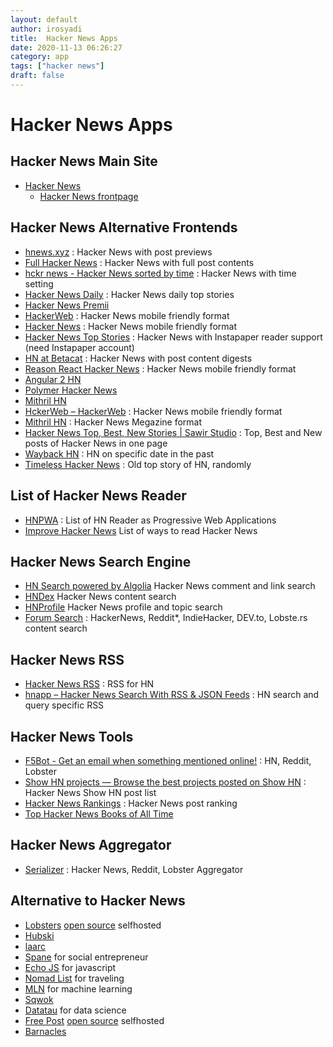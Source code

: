```yaml
---
layout: default
author: irosyadi
title:  Hacker News Apps
date: 2020-11-13 06:26:27
category: app
tags: ["hacker news"]
draft: false
---
```


# Hacker News Apps

## Hacker News Main Site
- [Hacker News](https://news.ycombinator.com/)
    - [Hacker News frontpage](https://news.ycombinator.com/front)

## Hacker News Alternative Frontends
- [hnews.xyz](https://hnews.xyz/top) : Hacker News with post previews
- [Full Hacker News](https://www.fullhn.com/) : Hacker News with full post contents
- [hckr news - Hacker News sorted by time](https://hckrnews.com/) : Hacker News with time setting
- [Hacker News Daily](http://www.daemonology.net/hn-daily/) : Hacker News daily top stories
- [Hacker News Premii](https://hn.premii.com/)
- [HackerWeb](https://hackerweb.app/#/) : Hacker News mobile friendly format
- [Hacker News](https://hack.ernews.info/) : Hacker News mobile friendly format
- [Hacker News Top Stories](https://www.read.hn/) : Hacker News with Instapaper reader support (need Instapaper account)
- [HN at Betacat](https://hackernews.betacat.io/) : Hacker News with post content digests
- [Reason React Hacker News](https://hackernewsmobile.com/#/) : Hacker News mobile friendly format
- [Angular 2 HN](https://angular2-hn.firebaseapp.com/news/1)
- [Polymer Hacker News](https://hn-polymer-2.firebaseapp.com/)
- [Mithril HN](https://mithril-hn.firebaseapp.com/#!/top/1)
- [HckerWeb – HackerWeb](https://hn.leftium.com/) : Hacker News mobile friendly format
- [Mithril HN](https://mithril-hn.firebaseapp.com/#!/top/1)  : Hacker News Megazine format
- [Hacker News Top, Best, New Stories | Sawir Studio](https://hn.sawirstudio.com/) : Top, Best and New posts of Hacker News in one page
- [Wayback HN](http://www.waybackhn.com/) : HN on specific date in the past
- [Timeless Hacker News](https://thn.rakhim.org/) : Old top story of HN, randomly

## List of Hacker News Reader
- [HNPWA](https://hnpwa.com/) : List of HN Reader as Progressive Web Applications
- [Improve Hacker News](https://hackerbits.com/hacker-news/improve-hacker-news-ui/) List of ways to read Hacker News

## Hacker News Search Engine
- [HN Search powered by Algolia](https://hn.algolia.com/) Hacker News comment and link search
- [HNDex](https://hndex.org/) Hacker News content search
- [HNProfile](https://hnprofile.com/) Hacker News profile and topic search
- [Forum Search](https://forumsearch.io/) : HackerNews, Reddit*, IndieHacker, DEV.to, Lobste.rs content search

## Hacker News RSS
- [Hacker News RSS](https://hnrss.github.io/) : RSS for HN
- [hnapp – Hacker News Search With RSS & JSON Feeds](http://hnapp.com/) : HN search and query specific RSS

## Hacker News Tools
- [F5Bot - Get an email when something mentioned online!](https://f5bot.com/) : HN, Reddit, Lobster
- [Show HN projects — Browse the best projects posted on Show HN](https://showhn-dashboard.netlify.app/) : Hacker News Show HN post list
- [Hacker News Rankings](http://hnrankings.info/) : Hacker News post ranking
- [Top Hacker News Books of All Time](https://hackernewsbooks.com/top-books-on-hacker-news)

## Hacker News Aggregator
- [Serializer](http://serializer.io/) : Hacker News, Reddit, Lobster Aggregator

## Alternative to Hacker News
- [Lobsters](https://lobste.rs/) [open source](https://github.com/lobsters/) selfhosted
- [Hubski](https://hubski.com/)
- [laarc](https://www.laarc.io/)
- [Spane](https://www.spane.org/) for social entrepreneur
- [Echo JS](https://www.echojs.com/) for javascript
- [Nomad List](https://nomadlist.com/forum/) for traveling
- [MLN](https://mln.dev/top/1) for machine learning
- [Sqwok](https://sqwok.im/)
- [Datatau](https://datatau.net/) for data science
- [Free Post](https://freepo.st/) [open source](https://notabug.org/zPlus/freepost) selfhosted
- [Barnacles](https://barnacl.es/)